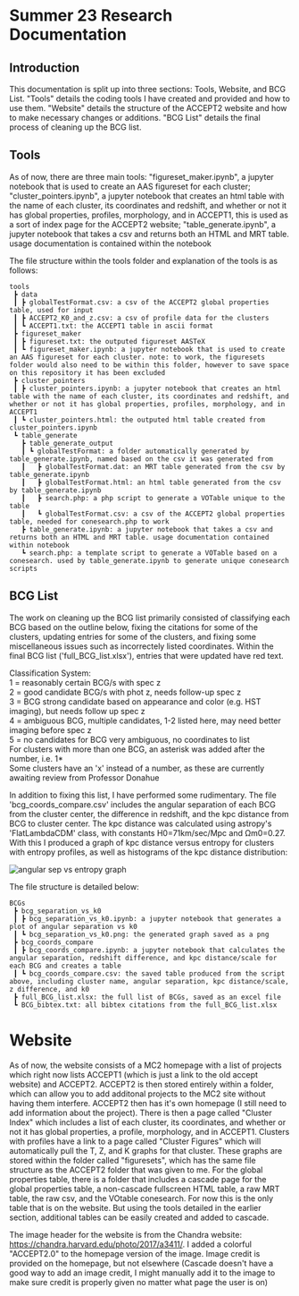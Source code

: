 # Summer 23 Research Documentation

## Introduction

This documentation is split up into three sections: Tools, Website, and BCG List. "Tools" details the coding tools I have created and provided and how to use them. "Website" details the structure of the ACCEPT2 website and how to make necessary changes or additions. "BCG List" details the final process of cleaning up the BCG list.

## Tools

As of now, there are three main tools: 
"figureset_maker.ipynb", a jupyter notebook that is used to create an AAS figureset for each cluster; 
"cluster_pointers.ipynb", a jupyter notebook that creates an html table with the name of each cluster, its coordinates and redshift, and whether or not it has global properties, profiles, morphology, and in ACCEPT1, this is used as a sort of index page for the ACCEPT2 website; 
"table_generate.ipynb", a jupyter notebook that takes a csv and returns both an HTML and MRT table. usage documentation is contained within the notebook

The file structure within the tools folder and explanation of the tools is as follows:

```
tools
 ┣ data
 ┃ ┣ globalTestFormat.csv: a csv of the ACCEPT2 global properties table, used for input
 ┃ ┣ ACCEPT2_K0_and_z.csv: a csv of profile data for the clusters
 ┃ ┗ ACCEPT1.txt: the ACCEPT1 table in ascii format
 ┣ figureset_maker
 ┃ ┣ figureset.txt: the outputed figureset AASTeX
 ┃ ┗ figureset_maker.ipynb: a jupyter notebook that is used to create an AAS figureset for each cluster. note: to work, the figuresets folder would also need to be within this folder, however to save space on this repository it has been excluded
 ┣ cluster_pointers
 ┃ ┣ cluster_pointers.ipynb: a jupyter notebook that creates an html table with the name of each cluster, its coordinates and redshift, and whether or not it has global properties, profiles, morphology, and in ACCEPT1
 ┃ ┗ cluster_pointers.html: the outputed html table created from cluster_pointers.ipynb
 ┗ table_generate
   ┣ table_generate_output
   ┃ ┗ globalTestFormat: a folder automatically generated by table_generate.ipynb, named based on the csv it was generated from
   ┃   ┣ globalTestFormat.dat: an MRT table generated from the csv by table_generate.ipynb
   ┃   ┣ globalTestFormat.html: an html table generated from the csv by table_generate.ipynb
   ┃   ┣ search.php: a php script to generate a VOTable unique to the table
   ┃   ┗ globalTestFormat.csv: a csv of the ACCEPT2 global properties table, needed for conesearch.php to work
   ┣ table_generate.ipynb: a jupyter notebook that takes a csv and returns both an HTML and MRT table. usage documentation contained within notebook
   ┗ search.php: a template script to generate a VOTable based on a conesearch. used by table_generate.ipynb to generate unique conesearch scripts
```

## BCG List

The work on cleaning up the BCG list primarily consisted of classifying each BCG based on the outline below, fixing the citations for some of the clusters, updating entries for some of the clusters, and fixing some miscellaneous issues such as incorrectely listed coordinates. Within the final BCG list ('full_BCG_list.xlsx'), entries that were updated have red text.

Classification System:  
  1 = reasonably certain BCG/s with spec z  
  2 = good candidate BCG/s with phot z, needs follow-up spec z  
  3 = BCG strong candidate based on appearance and color (e.g. HST imaging), but needs follow up spec z  
  4 = ambiguous BCG, multiple candidates, 1-2 listed here, may need better imaging before spec z  
  5 = no candidates for BCG very ambiguous, no coordinates to list  
For clusters with more than one BCG, an asterisk was added after the number, i.e. 1*  
Some clusters have an 'x' instead of a number, as these are currently awaiting review from Professor Donahue

In addition to fixing this list, I have performed some rudimentary. The file 'bcg_coords_compare.csv' includes the angular separation of each BCG from the cluster center, the difference in redshift, and the kpc distance from BCG to cluster center. The kpc distance was calculated using astropy's 'FlatLambdaCDM' class, with constants H0=71km/sec/Mpc and Ωm0=0.27. With this I produced a graph of kpc distance versus entropy for clusters with entropy profiles, as well as histograms of the kpc distance distribution:

![angular sep vs entropy graph](https://github.com/farahconor/summer23/blob/main/BCGs/bcg_separation_vs_k0/bcg_separation_vs_k0.png)

The file structure is detailed below:

```
BCGs
 ┣ bcg_separation_vs_k0
 ┃ ┣ bcg_separation_vs_k0.ipynb: a jupyter notebook that generates a plot of angular separation vs k0
 ┃ ┗ bcg_separation_vs_k0.png: the generated graph saved as a png
 ┣ bcg_coords_compare
 ┃ ┣ bcg_coords_compare.ipynb: a jupyter notebook that calculates the angular separation, redshift difference, and kpc distance/scale for each BCG and creates a table
 ┃ ┗ bcg_coords_compare.csv: the saved table produced from the script above, including cluster name, angular separation, kpc distance/scale, z difference, and k0
 ┣ full_BCG_list.xlsx: the full list of BCGs, saved as an excel file
 ┗ BCG_bibtex.txt: all bibtex citations from the full_BCG_list.xlsx
 ```

# Website

As of now, the website consists of a MC2 homepage with a list of projects which right now lists ACCEPT1 (which is just a link to the old accept website) and ACCEPT2. ACCEPT2 is then stored entirely within a folder, which can allow you to add additonal projects to the MC2 site without having them interfere. ACCEPT2 then has it's own homepage (I still need to add information about the project). There is then a page called "Cluster Index" which includes a list of each cluster, its coordinates, and whether or not it has global properties, a profile, morphology, and in ACCEPT1. Clusters with profiles have a link to a page called "Cluster Figures" which will automatically pull the T, Z, and K graphs for that cluster. These graphs are stored within the folder called "figuresets", which has the same file structure as the ACCEPT2 folder that was given to me. For the global properties table, there is a folder that includes a cascade page for the global properties table, a non-cascade fullscreen HTML table, a raw MRT table, the raw csv, and the VOtable conesearch. For now this is the only table that is on the website. But using the tools detailed in the earlier section, additional tables can be easily created and added to cascade.

The image header for the website is from the Chandra website: https://chandra.harvard.edu/photo/2017/a3411/. I added a colorful "ACCEPT2.0" to the homepage version of the image. Image credit is provided on the homepage, but not elsewhere (Cascade doesn't have a good way to add an image credit, I might manually add it to the image to make sure credit is properly given no matter what page the user is on) 
